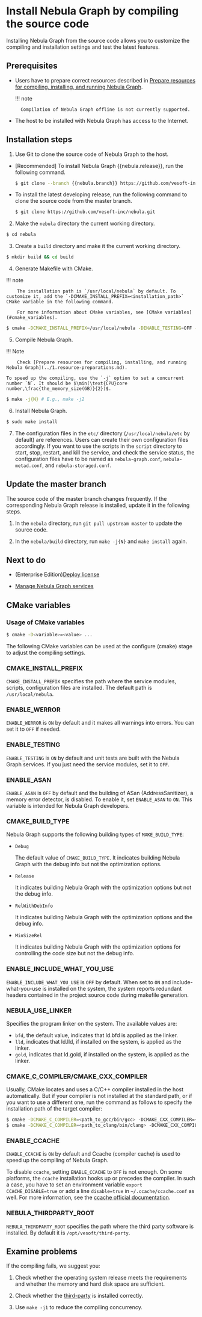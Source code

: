 # Install Nebula Graph by compiling the source code

Installing Nebula Graph from the source code allows you to customize the compiling and installation settings and test the latest features.

## Prerequisites

- Users have to prepare correct resources described in [Prepare resources for compiling, installing, and running Nebula Graph](../1.resource-preparations.md).

  !!! note
    
        Compilation of Nebula Graph offline is not currently supported.

- The host to be installed with Nebula Graph has access to the Internet.

## Installation steps

1. Use Git to clone the source code of Nebula Graph to the host.

  - [Recommended] To install Nebula Graph {{nebula.release}}, run the following command.

    ```bash
    $ git clone --branch {{nebula.branch}} https://github.com/vesoft-inc/nebula.git
    ```

  - To install the latest developing release, run the following command to clone the source code from the master branch.

    ```bash
    $ git clone https://github.com/vesoft-inc/nebula.git
    ```

2. Make the `nebula` directory the current working directory.

  ```bash
  $ cd nebula
  ```

3. Create a `build` directory and make it the current working directory.

  ```bash
  $ mkdir build && cd build
  ```

4. Generate Makefile with CMake.

  !!! note

        The installation path is `/usr/local/nebula` by default. To customize it, add the `-DCMAKE_INSTALL_PREFIX=<installation_path>` CMake variable in the following command.

        For more information about CMake variables, see [CMake variables](#cmake_variables).

  ```bash
  $ cmake -DCMAKE_INSTALL_PREFIX=/usr/local/nebula -DENABLE_TESTING=OFF -DCMAKE_BUILD_TYPE=Release ..
  ```

5. Compile Nebula Graph.

  !!! Note

        Check [Prepare resources for compiling, installing, and running Nebula Graph](../1.resource-preparations.md).

    To speed up the compiling, use the `-j` option to set a concurrent number `N`. It should be $\min(\text{CPU}core number,\frac{the_memory_size(GB)}{2})$.

  ```bash
  $ make -j{N} # E.g., make -j2
  ```

6. Install Nebula Graph.

  ```bash
  $ sudo make install
  ```

7. The configuration files in the `etc/` directory (`/usr/local/nebula/etc` by default) are references. Users can create their own configuration files accordingly. If you want to use the scripts in the `script` directory to start, stop, restart, and kill the service, and check the service status, the configuration files have to be named as `nebula-graph.conf`, `nebula-metad.conf`, and `nebula-storaged.conf`.

## Update the master branch

The source code of the master branch changes frequently. If the corresponding Nebula Graph release is installed, update it in the following steps.

1. In the `nebula` directory, run `git pull upstream master` to update the source code.

2. In the `nebula/build` directory, run `make -j{N}` and `make install` again.

## Next to do

- (Enterprise Edition)[Deploy license](../deploy-license.md)

- [Manage Nebula Graph services](../../2.quick-start/5.start-stop-service.md)

## CMake variables

### Usage of CMake variables

```bash
$ cmake -D<variable>=<value> ...
```

The following CMake variables can be used at the configure (cmake) stage to adjust the compiling settings.

### CMAKE_INSTALL_PREFIX

`CMAKE_INSTALL_PREFIX` specifies the path where the service modules, scripts, configuration files are installed. The default path is `/usr/local/nebula`.

### ENABLE_WERROR

`ENABLE_WERROR` is `ON` by default and it makes all warnings into errors. You can set it to `OFF` if needed.

### ENABLE_TESTING

`ENABLE_TESTING` is `ON` by default and unit tests are built with the Nebula Graph services. If you just need the service modules, set it to `OFF`.

### ENABLE_ASAN

`ENABLE_ASAN` is `OFF` by default and the building of ASan (AddressSanitizer), a memory error detector, is disabled. To enable it, set `ENABLE_ASAN` to `ON`. This variable is intended for Nebula Graph developers.

### CMAKE_BUILD_TYPE

Nebula Graph supports the following building types of `MAKE_BUILD_TYPE`:

- `Debug`

   The default value of `CMAKE_BUILD_TYPE`. It indicates building Nebula Graph with the debug info but not the optimization options.

- `Release`

   It indicates building Nebula Graph with the optimization options but not the debug info.

- `RelWithDebInfo`

   It indicates building Nebula Graph with the optimization options and the debug info.

- `MinSizeRel`

   It indicates building Nebula Graph with the optimization options for controlling the code size but not the debug info.

### ENABLE_INCLUDE_WHAT_YOU_USE

`ENABLE_INCLUDE_WHAT_YOU_USE` is `OFF` by default. When set to `ON` and include-what-you-use is installed on the system, the system reports redundant headers contained in the project source code during makefile generation.

### NEBULA_USE_LINKER

Specifies the program linker on the system. The available values are:

- `bfd`, the default value, indicates that ld.bfd is applied as the linker.
- `lld`, indicates that ld.lld, if installed on the system, is applied as the linker.
- `gold`, indicates that ld.gold, if installed on the system, is applied as the linker.

### CMAKE_C_COMPILER/CMAKE_CXX_COMPILER

Usually, CMake locates and uses a C/C++ compiler installed in the host automatically. But if your compiler is not installed at the standard path, or if you want to use a different one, run the command as follows to specify the installation path of the target compiler:

```bash
$ cmake -DCMAKE_C_COMPILER=<path_to_gcc/bin/gcc> -DCMAKE_CXX_COMPILER=<path_to_gcc/bin/g++> ..
$ cmake -DCMAKE_C_COMPILER=<path_to_clang/bin/clang> -DCMAKE_CXX_COMPILER=<path_to_clang/bin/clang++> ..
```

### ENABLE_CCACHE

`ENABLE_CCACHE` is `ON` by default and Ccache (compiler cache) is used to speed up the compiling of Nebula Graph.

To disable `ccache`, setting `ENABLE_CCACHE` to `OFF` is not enough. On some platforms, the `ccache` installation hooks up or precedes the compiler. In such a case, you have to set an environment variable `export CCACHE_DISABLE=true` or add a line `disable=true` in `~/.ccache/ccache.conf` as well. For more information, see the [ccache official documentation](https://ccache.dev/manual/3.7.6.html).

### NEBULA_THIRDPARTY_ROOT

`NEBULA_THIRDPARTY_ROOT` specifies the path where the third party software is installed. By default it is `/opt/vesoft/third-party`.

## Examine problems

If the compiling fails, we suggest you:

1. Check whether the operating system release meets the requirements and whether the memory and hard disk space are sufficient.

2. Check whether the [third-party](../1.resource-preparations.md) is installed correctly.

3. Use `make -j1` to reduce the compiling concurrency.
